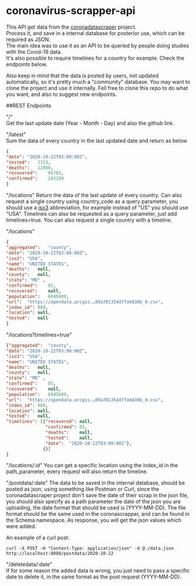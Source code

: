 # coronavirus-scrapper-api

This API get data from the [coronadatascraper](https://github.com/covidatlas/coronadatascraper) project.  
Process it, and save in a internal database for posterior use, which can be required as JSON.  
The main idea was to use it as an API to be queried by people doing studies with the Covid-19 data.  
It's also possible to require timelines for a country for example. Check the endpoints below.

Also keep in mind that the data is posted by users, not updated automatically, so it's pretty much a "community" database.
You may want to clone the project and use it internally. Fell free to clone this repo to do what you want, and also to suggest new endpoints.

##REST Endpoints

"/"  
Get the last update date (Year - Month - Day) and also the github link.

"/latest"  
Sum the data of every country in the last updated date and return as below 
```json
{
"date":	"2020-10-22T03:00:00Z",
"tested":	2319,
"deaths":	12080,
"recovered":	85783,
"confirmed":	283289
}
```

"/locations"
Return the data of the last update of every country.
Can also request a single country using country_code as a query parameter, you should use a [iso3](https://en.wikipedia.org/wiki/ISO_3166-1_alpha-3) abbreviation, for example instead of "US" you should use "USA".
Timelines can also be requested as a query parameter, just add timelines=true. You can also request a single country with a timeline.

"/locations"  
```json
{
"aggregated":	"county",
"date":	"2020-10-22T03:00:00Z",
"iso3":	"USA",
"name":	"UNITED STATES",
"deaths":	null,
"county":	null,
"state": "MD" ,
"confirmed":	85,
"recovered":	null,
"population":	6045680,
"url":	"https://opendata.arcgis.…89a701354d7fa6830b_0.csv",
"index_id":	989,
"location":	null,
"tested":	null
}
```

"/locations?timelines=true"  
```json
{"aggregated":	"county",
"date":	"2020-10-22T03:00:00Z",
"iso3":	"USA",
"name":	"UNITED STATES",
"deaths":	null,
"county":	null,
"state": "MD" ,
"confirmed":	85,
"recovered":	null,
"population":	6045680,
"url":	"https://opendata.arcgis.…89a701354d7fa6830b_0.csv",
"index_id":	989,
"location":	null,
"tested":	null,
"timelines": [{"recovered":	null,
               "confirmed":	85,
               "deaths":	null,
               "tested":	null,
               "date":	"2020-10-22T03:00:00Z"},
              {}]
}	
```

"/locations/:id"
You can get a specific location using the index_id in the path_parameter, every request will also return the timeline.

"/postdata/:date"
The data to be saved in the internal database, should be posted as json, using something like Postman or Curl, since the coronadatascraper project don't save the date of their scrap in the json file, you should also specify as a path parameter the date of the json you are uploading, the date format that should be used is (YYYY-MM-DD).
The file format should be the same used in the coronascrapper, and can be found in the Schema namespace.
As response, you will get the json values which were added.

An example of a curl post:  
```
curl -X POST -H "Content-Type: application/json" -d @./data.json  http://localhost:8080/postdata/2020-10-22
```
              
"/deletedata/:date"      
If for some reason the added data is wrong, you just need to pass a specific date to delete it, in the same format as the post request (YYYY-MM-DD).